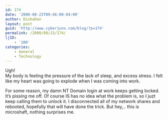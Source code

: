 ```yaml
---
id: 174
date: '2000-08-23T09:46:00-04:00'
author: DizkoDan
layout: post
guid: 'http://www.cyberjunx.com/blog/?p=174'
permalink: /2000/08/23/174/
ljID:
    - '200'
categories:
    - General
    - Technology
---
```


Ugh!  
My body is feeling the pressure of the lack of sleep, and excess stress. I felt like my heart was going to explode when I was coming into work.

For some reason, my damn NT Domain login at work keeps getting locked. It’s pissing me off. Of course IS has no idea what the problem is, so I juzt keep calling them to unlock it. I disconnected all of my network shares and rebooted, hopefully that will have done the trick. But hey,.. this is microshaft, nothing surprises me.